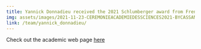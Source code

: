 ```yaml
---
title: Yannick Donnadieu received the 2021 Schlumberger award from French National Academy
img: assets/images/2021-11-23-CEREMONIEACADEMIEDESSCIENCES2021-BYCASSANAS-961.jpg
link: /team/yannick_donnadieu/
---
```


Check out the academic web page [here](https://www.academie-sciences.fr/fr/Laureats/laureat-2021-du-prix-michel-gouilloud-schlumberger-yannick-donnadieu.html)
